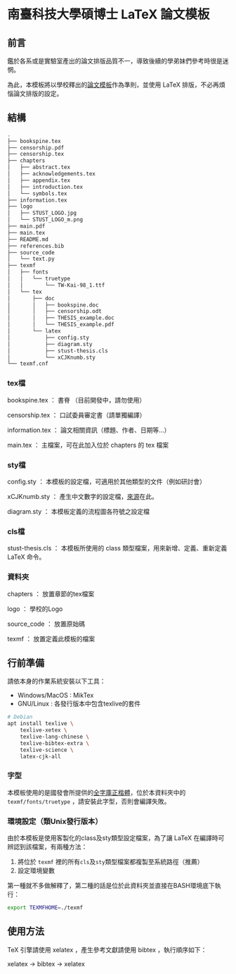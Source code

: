 # 南臺科技大學碩博士 LaTeX 論文模板

## 前言

鑑於各系或是實驗室產出的論文排版品質不一，導致後續的學弟妹們參考時很是迷惘。

為此，本模板將以學校釋出的[論文模板](./texmf/doc/THESIS_example.pdf)作為準則，並使用 LaTeX 排版，不必再煩惱論文排版的設定。

## 結構

```bash
.
├── bookspine.tex
├── censorship.pdf
├── censorship.tex
├── chapters
│   ├── abstract.tex
│   ├── acknowledgements.tex
│   ├── appendix.tex
│   ├── introduction.tex
│   └── symbols.tex
├── information.tex
├── logo
│   ├── STUST_LOGO.jpg
│   └── STUST_LOGO_m.png
├── main.pdf
├── main.tex
├── README.md
├── references.bib
├── source_code
│   └── text.py
├── texmf
│   ├── fonts
│   │   └── truetype
│   │       └── TW-Kai-98_1.ttf
│   └── tex
│       ├── doc
│       │   ├── bookspine.doc
│       │   ├── censorship.odt
│       │   ├── THESIS_example.doc
│       │   └── THESIS_example.pdf
│       └── latex
│           ├── config.sty
│           ├── diagram.sty
│           ├── stust-thesis.cls
│           └── xCJKnumb.sty
└── texmf.cnf

```

### tex檔

bookspine.tex ： 書脊 （目前開發中，請勿使用）

censorship.tex  ： 口試委員審定書（請單獨編譯）

information.tex ： 論文相關資訊（標題、作者、日期等...）

main.tex ： 主檔案，可在此加入位於 chapters 的 tex 檔案

### sty檔

config.sty ： 本模板的設定檔，可適用於其他類型的文件（例如研討會）

xCJKnumb.sty ： 產生中文數字的設定檔，[來源](http://latex.ustc.googlepages.com/xCJKnumb.tar.gz)在此。

diagram.sty ： 本模板定義的流程圖各符號之設定檔

### cls檔

stust-thesis.cls ： 本模板所使用的 class 類型檔案，用來新增、定義、重新定義 LaTeX 命令。

### 資料夾

chapters ： 放置章節的tex檔案

logo ： 學校的Logo

source_code ： 放置原始碼

texmf ： 放置定義此模板的檔案

## 行前準備

請依本身的作業系統安裝以下工具：

- Windows/MacOS : MikTex
- GNU/Linux : 各發行版本中包含texlive的套件

```bash
# Debian
apt install texlive \
	texlive-xetex \
	texlive-lang-chinese \
	texlive-bibtex-extra \
	texlive-science \
	latex-cjk-all
```

### 字型

本模板使用的是國發會所提供的[全字庫正楷體](https://data.gov.tw/dataset/5961)，位於本資料夾中的 `texmf/fonts/truetype` ，請安裝此字型，否則會編譯失敗。

### 環境設定（類Unix發行版本）

由於本模板是使用客製化的class及sty類型設定檔案，為了讓 LaTeX 在編譯時可辨認到該檔案，有兩種方法：

1. 將位於 `texmf` 裡的所有`cls`及`sty`類型檔案都複製至系統路徑（推薦）
2. 設定環境變數

第一種就不多做解釋了，第二種的話是位於此資料夾並直接在BASH環境底下執行：

```bash
export TEXMFHOME=./texmf
```

## 使用方法

TeX 引擎請使用 xelatex ，產生參考文獻請使用 bibtex ，執行順序如下：

xelatex → bibtex → xelatex

